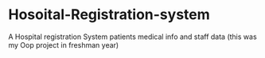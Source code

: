 # Hosoital-Registration-system
A Hospital registration System patients medical info and  staff data (this was my Oop project in freshman year)
